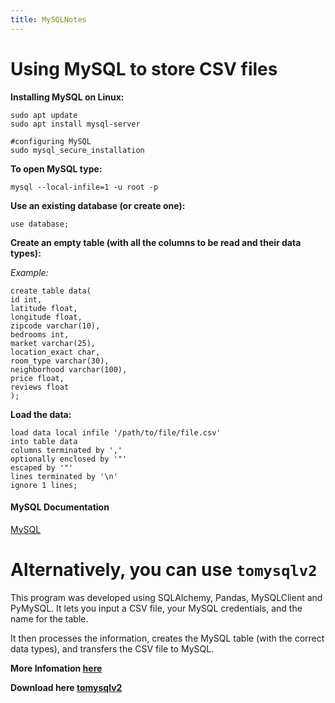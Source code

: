 ```yaml
---
title: MySQLNotes
---
```

# Using MySQL to store CSV files  

**Installing MySQL on Linux:**      
```
sudo apt update
sudo apt install mysql-server

#configuring MySQL 
sudo mysql_secure_installation
```  

**To open MySQL type:**     
```
mysql --local-infile=1 -u root -p
```    

**Use an existing database (or create one):**     
```
use database; 
```    
**Create an empty table (with all the columns to be read and their data types):**      

*Example:*    
```
create table data(
id int, 
latitude float, 
longitude float, 
zipcode varchar(10), 
bedrooms int, 
market varchar(25), 
location_exact char, 
room_type varchar(30), 
neighborhood varchar(100), 
price float, 
reviews float
);
```  

**Load the data:**    
```
load data local infile '/path/to/file/file.csv'
into table data
columns terminated by ','
optionally enclosed by '"'
escaped by '"'
lines terminated by '\n'
ignore 1 lines; 
```  

#### MySQL Documentation 
[MySQL](https://dev.mysql.com/doc/)  

# Alternatively, you can use `tomysqlv2`  

This program was developed using SQLAlchemy, Pandas, MySQLClient and PyMySQL. It lets you input a CSV file, your MySQL credentials, and the name for the table.  

It then processes the information, creates the MySQL table (with the correct data types), and transfers the CSV file to MySQL. 

**More Infomation [here](https://github.com/arcelioeperez/csvtomysql)**    

**Download here [tomysqlv2](https://raw.githubusercontent.com/arcelioeperez/csvtomysql/main/tomysqlv2)**
